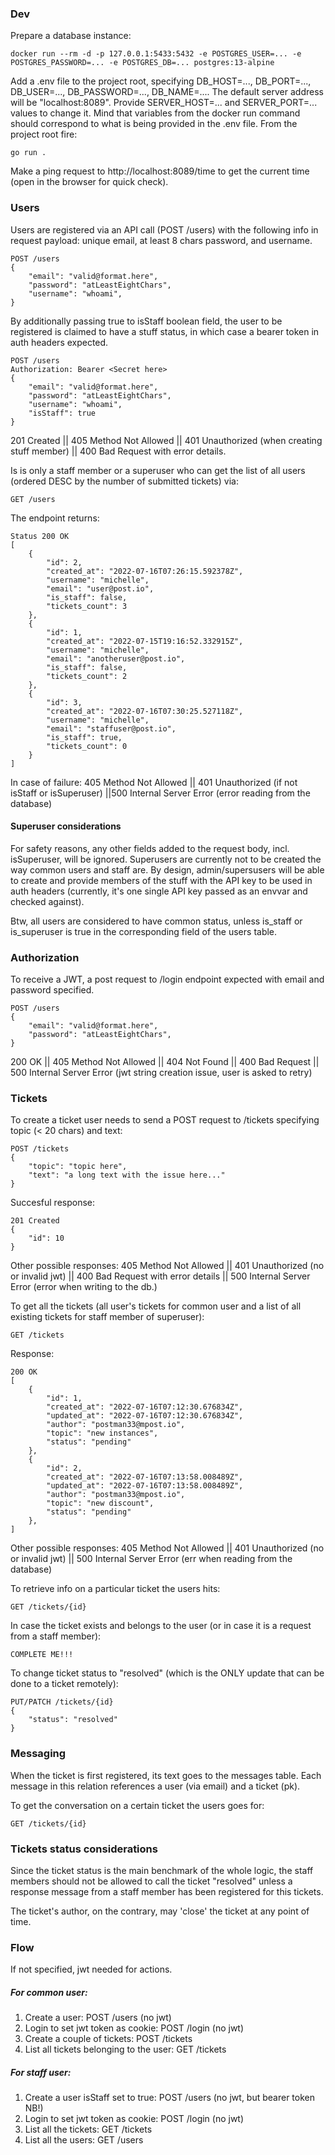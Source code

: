 ### Dev
Prepare a database instance:
```
docker run --rm -d -p 127.0.0.1:5433:5432 -e POSTGRES_USER=... -e POSTGRES_PASSWORD=... -e POSTGRES_DB=... postgres:13-alpine
```
Add a .env file to the project root, specifying DB_HOST=..., DB_PORT=..., DB_USER=..., DB_PASSWORD=..., DB_NAME=....
The default server address will be "localhost:8089". Provide SERVER_HOST=... and SERVER_PORT=... values to change it. 
Mind that variables from the docker run command should correspond to what is being provided in the .env file.
From the project root fire:
```
go run .
```
Make a ping request to http://localhost:8089/time to get the current time (open in the browser for quick check).

### Users
Users are registered via an API call (POST /users) with the following info in request payload: unique email, at least 8 chars password, and username. 
```
POST /users
{
    "email": "valid@format.here",
    "password": "atLeastEightChars",
    "username": "whoami",
}
```
By additionally passing true to isStaff boolean field, the user to be registered is claimed to have a stuff status, in which case a bearer token in auth headers expected.
```
POST /users
Authorization: Bearer <Secret here>
{
    "email": "valid@format.here",
    "password": "atLeastEightChars",
    "username": "whoami",
    "isStaff": true
}
```
201 Created || 405 Method Not Allowed || 401 Unauthorized (when creating stuff member) || 400 Bad Request with error details.

Is is only a staff member or a superuser who can get the list of all users (ordered DESC by the number of submitted tickets) via:
```
GET /users
```
The endpoint returns:

```
Status 200 OK
[
    {
        "id": 2,
        "created_at": "2022-07-16T07:26:15.592378Z",
        "username": "michelle",
        "email": "user@post.io",
        "is_staff": false,
        "tickets_count": 3
    },
    {
        "id": 1,
        "created_at": "2022-07-15T19:16:52.332915Z",
        "username": "michelle",
        "email": "anotheruser@post.io",
        "is_staff": false,
        "tickets_count": 2
    },
    {
        "id": 3,
        "created_at": "2022-07-16T07:30:25.527118Z",
        "username": "michelle",
        "email": "staffuser@post.io",
        "is_staff": true,
        "tickets_count": 0
    }
]
```
In case of failure: 405 Method Not Allowed || 401 Unauthorized (if not isStaff or isSuperuser) ||500 Internal Server Error (error reading from the database)

#### Superuser considerations
For safety reasons, any other fields added to the request body, incl. isSuperuser, will be ignored.
Superusers are currently not to be created the way common users and staff are.
By design, admin/supersusers will be able to create and provide members of the stuff with the API key to be used in auth headers (currently, it's one single API key passed as an envvar and checked against).

Btw, all users are considered to have common status, unless is_staff or is_superuser is true in the corresponding 
field of the users table.

### Authorization
To receive a JWT, a post request to /login endpoint expected with email and password specified.
```
POST /users
{
    "email": "valid@format.here",
    "password": "atLeastEightChars",
}
```
200 OK || 405 Method Not Allowed || 404 Not Found || 400 Bad Request || 500 Internal Server Error (jwt string creation issue, user is asked to retry)

### Tickets
To create a ticket user needs to send a POST request to /tickets specifying topic (< 20 chars) and text:
```
POST /tickets
{
    "topic": "topic here",
    "text": "a long text with the issue here..."
}
```
Succesful response:
```
201 Created 
{
    "id": 10
}
```
Other possible responses: 405 Method Not Allowed || 401 Unauthorized (no or invalid jwt) || 400 Bad Request with error details || 500 Internal Server Error (error when writing to the db.)

To get all the tickets (all user's tickets for common user and a list of all existing tickets for staff member of superuser):
```
GET /tickets
```
Response:
```
200 OK
[
    {
        "id": 1,
        "created_at": "2022-07-16T07:12:30.676834Z",
        "updated_at": "2022-07-16T07:12:30.676834Z",
        "author": "postman33@mpost.io",
        "topic": "new instances",
        "status": "pending"
    },
    {
        "id": 2,
        "created_at": "2022-07-16T07:13:58.008489Z",
        "updated_at": "2022-07-16T07:13:58.008489Z",
        "author": "postman33@mpost.io",
        "topic": "new discount",
        "status": "pending"
    },
]
```
Other possible responses: 405 Method Not Allowed || 401 Unauthorized (no or invalid jwt) || 500 Internal Server Error (err when reading from the database)

To retrieve info on a particular ticket the users hits:
```
GET /tickets/{id}
```
In case the ticket exists and belongs to the user (or in case it is a  request from a staff member):
```
COMPLETE ME!!!
```

To change ticket status to "resolved" (which is the ONLY update that can be done to a ticket remotely):
```
PUT/PATCH /tickets/{id}
{
    "status": "resolved"
}
```
### Messaging
When the ticket is first registered, its text goes to the messages table. Each message in this relation
references a user (via email) and a ticket (pk).

To get the conversation on a certain ticket the users goes for:
```
GET /tickets/{id}
```

### Tickets status considerations
Since the ticket status is the main benchmark of the whole logic, the staff members should not 
be allowed to call the ticket "resolved" unless a response message from a staff member has been
registered for this tickets.

The ticket's author, on the contrary, may 'close' the ticket at any point of time.

### Flow
If not specified, jwt needed for actions.

##### For common user:
1. Create a user: POST /users (no jwt)
2. Login to set jwt token as cookie: POST /login (no jwt)
3. Create a couple of tickets: POST /tickets
4. List all tickets belonging to the user: GET /tickets

##### For staff user:
1. Create a user  isStaff set to true: POST /users (no jwt, but bearer token NB!)
2. Login to set jwt token as cookie: POST /login (no jwt)
3. List all the tickets: GET /tickets
4. List all the users: GET /users

